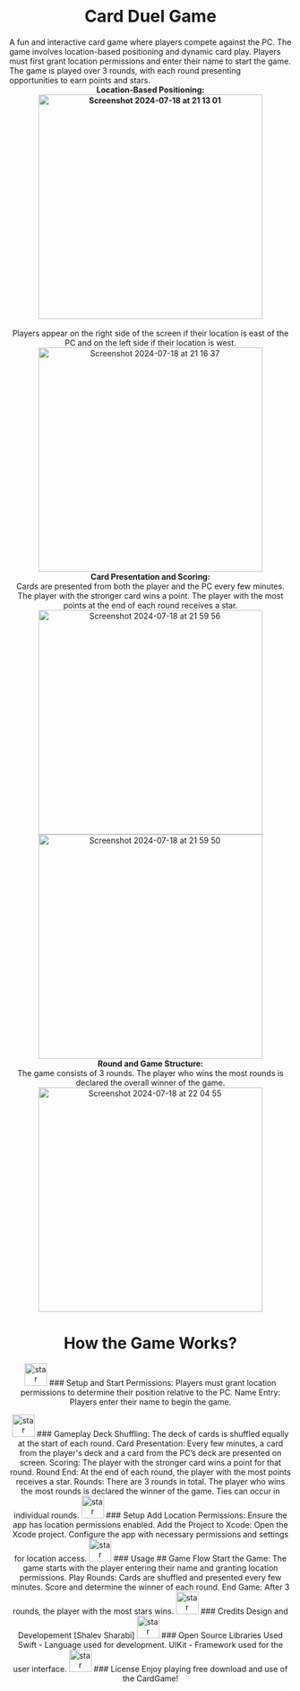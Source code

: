 <div style="text-align: center;">
    <h1 align="center" style="font-size: 30px;">Card Duel Game</h1>
</div>
A fun and interactive card game where players compete against the PC. The game involves location-based positioning and dynamic card play. Players must first grant location permissions and enter their name to start the game. The game is played over 3 rounds, with each round presenting opportunities to earn points and stars.
<div align="center">
    <b>
        Location-Based Positioning:
        <br>
        <img width="400" alt="Screenshot 2024-07-18 at 21 13 01" src="https://github.com/user-attachments/assets/039ef93c-c7b6-41cf-a6b9-3e5d23f1ab76">
        <br>
    </b>
    <br>
    Players appear on the right side of the screen if their location is east of the PC and on the left side if their location is west.
    <br>
   <img width="400" alt="Screenshot 2024-07-18 at 21 16 37" src="https://github.com/user-attachments/assets/9c385581-7ea9-42f3-804e-afe855ca8d8c">
    <br>
    <b>
        Card Presentation and Scoring:</b>
    <br>
    Cards are presented from both the player and the PC every few minutes. The player with the stronger card wins a point. The player with the most points at the end of each round receives a star.
    <br>
    <img width="400" alt="Screenshot 2024-07-18 at 21 59 56" src="https://github.com/user-attachments/assets/871b3a50-1983-4c11-a6c5-779e3264c6f3">
    <img width="400" alt="Screenshot 2024-07-18 at 21 59 50" src="https://github.com/user-attachments/assets/93721874-285d-4aae-95ac-f239862c1bdc">
    <br>
    <b>
        Round and Game Structure:</b>
    <br>
    The game consists of 3 rounds. The player who wins the most rounds is declared the overall winner of the game.
    <br>
    <img width="400" alt="Screenshot 2024-07-18 at 22 04 55" src="https://github.com/user-attachments/assets/4ff77308-9820-4084-b729-19940a83ae08">

# How the Game Works?
<img width="40" alt="star" src="https://github.com/user-attachments/assets/1af04b45-dbbd-4661-953c-4acba787bf8d"> ### Setup and Start
  Permissions: Players must grant location permissions to determine their position relative to the PC.
  Name Entry: Players enter their name to begin the game.

   <img width="40" alt="star" src="https://github.com/user-attachments/assets/1af04b45-dbbd-4661-953c-4acba787bf8d"> 
   ### Gameplay
  Deck Shuffling: The deck of cards is shuffled equally at the start of each round.
  Card Presentation: Every few minutes, a card from the player's deck and a card from the PC’s deck are presented on screen.
  Scoring: The player with the stronger card wins a point for that round.
  Round End: At the end of each round, the player with the most points receives a star.
  Rounds: There are 3 rounds in total. The player who wins the most rounds is declared the winner of the game. Ties can occur in individual rounds.
   <img width="40" alt="star" src="https://github.com/user-attachments/assets/1af04b45-dbbd-4661-953c-4acba787bf8d">
   ### Setup
  Add Location Permissions: Ensure the app has location permissions enabled.
  Add the Project to Xcode:
  Open the Xcode project.
  Configure the app with necessary permissions and settings for location access.
   <img width="40" alt="star" src="https://github.com/user-attachments/assets/1af04b45-dbbd-4661-953c-4acba787bf8d">
   ### Usage
  ## Game Flow
  Start the Game: The game starts with the player entering their name and granting location permissions.
  Play Rounds: Cards are shuffled and presented every few minutes. Score and determine the winner of each round.
  End Game: After 3 rounds, the player with the most stars wins.
   <img width="40" alt="star" src="https://github.com/user-attachments/assets/1af04b45-dbbd-4661-953c-4acba787bf8d">
   ### Credits
Design and Developement
  [Shalev Sharabi]
   <img width="40" alt="star" src="https://github.com/user-attachments/assets/1af04b45-dbbd-4661-953c-4acba787bf8d">
   ### Open Source Libraries Used
  Swift - Language used for development.
  UIKit - Framework used for the user interface.

   <img width="40" alt="star" src="https://github.com/user-attachments/assets/1af04b45-dbbd-4661-953c-4acba787bf8d">
   ### License
  Enjoy playing free download and use of the CardGame!
  
</div>
